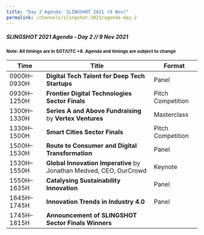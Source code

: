 ```yaml
---
title: "Day 2 Agenda: SLINGSHOT 2021 (9 Nov)"
permalink: /channels/slingshot-2021/agenda-day-2
---
```

##### SLINGSHOT 2021 Agenda - Day 2 // 9 Nov 2021

<sub>**Note: All timings are in SGT/UTC +8. Agenda and timings are subject to change**</sub>

| Time | Title | Format |
| -------- | -------- | -------- |
| 0900H–0930H     | **Digital Tech Talent for Deep Tech Startups**     | Panel     |
| 0930H–1250H     | **Frontier Digital Technologies Sector Finals**    | Pitch Competition     |
| 1300H–1330H    | **Series A and Above Fundraising** by **Vertex Ventures**       | Masterclass     |
| 1330H–1500H     | **Smart Cities Sector Finals**     | Pitch Competition     |
| 1500H–1530H     | **Route to Consumer and Digital Transformation**      | Panel     |
| 1530H–1550H     | **Global Innovation Imperative** by Jonathan Medved, CEO, OurCrowd      | Keynote     |
| 1550H–1635H     | **Catalysing Sustainability Innovation**       | Panel     |
| 1645H–1745H     | **Innovation Trends in Industry 4.0**       | Panel     |
| 1745H–1815H     | **Announcement of SLINGSHOT Sector Finals Winners**      |      |